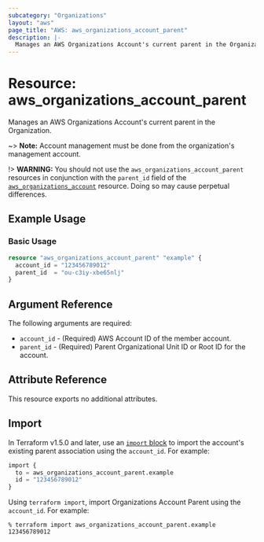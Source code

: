 ```yaml
---
subcategory: "Organizations"
layout: "aws"
page_title: "AWS: aws_organizations_account_parent"
description: |-
  Manages an AWS Organizations Account's current parent in the Organization.
---
```

# Resource: aws_organizations_account_parent

Manages an AWS Organizations Account's current parent in the Organization.

~> **Note:** Account management must be done from the organization's management account.

!> **WARNING:** You should not use the `aws_organizations_account_parent` resources in conjunction with the `parent_id` field of the [`aws_organizations_account`](organizations_account.html) resource. Doing so may cause perpetual differences.

## Example Usage

### Basic Usage

```terraform
resource "aws_organizations_account_parent" "example" {
  account_id = "123456789012"
  parent_id  = "ou-c3iy-xbe65nlj"
}
```

## Argument Reference

The following arguments are required:

* `account_id` - (Required) AWS Account ID of the member account.
* `parent_id` - (Required) Parent Organizational Unit ID or Root ID for the account.

## Attribute Reference

This resource exports no additional attributes.

## Import

In Terraform v1.5.0 and later, use an [`import` block](https://developer.hashicorp.com/terraform/language/import) to import the account's existing parent association using the `account_id`. For example:

```terraform
import {
  to = aws_organizations_account_parent.example
  id = "123456789012"
}
```

Using `terraform import`, import Organizations Account Parent using the `account_id`. For example:

```console
% terraform import aws_organizations_account_parent.example 123456789012
```
